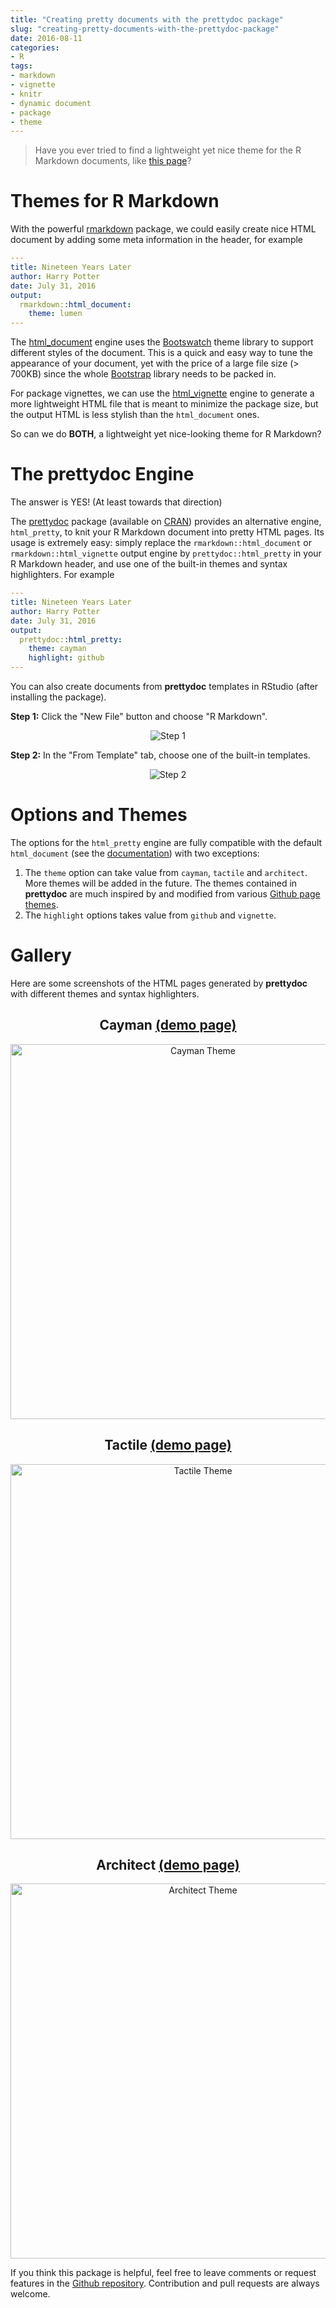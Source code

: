 ```yaml
---
title: "Creating pretty documents with the prettydoc package"
slug: "creating-pretty-documents-with-the-prettydoc-package"
date: 2016-08-11
categories:
- R
tags:
- markdown
- vignette
- knitr
- dynamic document
- package
- theme
---
```


> Have you ever tried to find a lightweight yet nice theme for the R Markdown
documents, like [this page](https://yixuan.cos.name/prettydoc/cayman.html)?

# Themes for R Markdown

With the powerful [rmarkdown](https://rmarkdown.rstudio.com/index.html)
package, we could easily create nice HTML document
by adding some meta information in the header, for example

```yaml
---
title: Nineteen Years Later
author: Harry Potter
date: July 31, 2016
output:
  rmarkdown::html_document:
    theme: lumen
---
```

The [html_document](https://rmarkdown.rstudio.com/html_document_format.html)
engine uses the [Bootswatch](https://bootswatch.com/)
theme library to support different styles of the document.
This is a quick and easy way to tune the appearance of your document, yet with
the price of a large file size (> 700KB) since the whole
[Bootstrap](https://getbootstrap.com/) library needs to be packed in.

For package vignettes, we can use the
[html_vignette](https://rmarkdown.rstudio.com/package_vignette_format.html)
engine to generate a more lightweight HTML file that is meant to minimize the
package size, but the output HTML is less stylish than the `html_document` ones.

So can we do **BOTH**, a lightweight yet nice-looking theme for R Markdown?

# The prettydoc Engine

The answer is YES! (At least towards that direction)

The [prettydoc](https://github.com/yixuan/prettydoc/) package
(available on [CRAN](https://cran.r-project.org/package=prettydoc))
provides an alternative engine, `html_pretty`,
to knit your R Markdown document into pretty HTML pages.
Its usage is extremely easy: simply replace the
`rmarkdown::html_document` or `rmarkdown::html_vignette` output engine by
`prettydoc::html_pretty` in your R Markdown header, and use one of the built-in
themes and syntax highlighters. For example

```yaml
---
title: Nineteen Years Later
author: Harry Potter
date: July 31, 2016
output:
  prettydoc::html_pretty:
    theme: cayman
    highlight: github
---
```

You can also create documents from **prettydoc** templates in RStudio (after
installing the package).

**Step 1:** Click the "New File" button and choose "R Markdown".

<div align="center">
  <img src="https://yixuan.cos.name/prettydoc/images/step1.png" alt="Step 1" />
</div>

**Step 2:** In the "From Template" tab, choose one of the built-in templates.

<div align="center">
  <img src="https://yixuan.cos.name/prettydoc/images/step2.png" alt="Step 2" />
</div>

# Options and Themes

The options for the `html_pretty` engine are fully compatible with the default
`html_document`
(see the [documentation](https://rmarkdown.rstudio.com/html_document_format.html))
with two exceptions:

1. The `theme` option can take value from `cayman`, `tactile` and
`architect`. More themes will be added in the future. The themes contained in
**prettydoc** are much inspired by and modified from
various [Github page themes](https://github.com/blog/1081-instantly-beautiful-project-pages).
2. The `highlight` options takes value from `github` and `vignette`.

# Gallery

Here are some screenshots of the HTML pages generated by **prettydoc** with
different themes and syntax highlighters.

<div align="center">
  <h2>Cayman <a href="https://yixuan.cos.name/prettydoc/cayman.html">(demo page)</a></h2>
  <a href="https://yixuan.cos.name/prettydoc/cayman.html">
    <img width="600px" src="https://yixuan.cos.name/prettydoc/images/cayman.png" alt="Cayman Theme" />
  </a>
</div>

<div align="center">
  <h2>Tactile <a href="https://yixuan.cos.name/prettydoc/tactile.html">(demo page)</a></h2>
  <a href="https://yixuan.cos.name/prettydoc/tactile.html">
    <img width="600px" src="https://yixuan.cos.name/prettydoc/images/tactile.png" alt="Tactile Theme" />
  </a>
</div>

<div align="center">
  <h2>Architect <a href="https://yixuan.cos.name/prettydoc/architect.html">(demo page)</a></h2>
  <a href="https://yixuan.cos.name/prettydoc/architect.html">
    <img width="600px" src="https://yixuan.cos.name/prettydoc/images/architect.png" alt="Architect Theme" />
  </a>
</div>

If you think this package is helpful, feel free to leave comments or
request features in the [Github repository](https://github.com/yixuan/prettydoc/).
Contribution and pull requests are always welcome.
